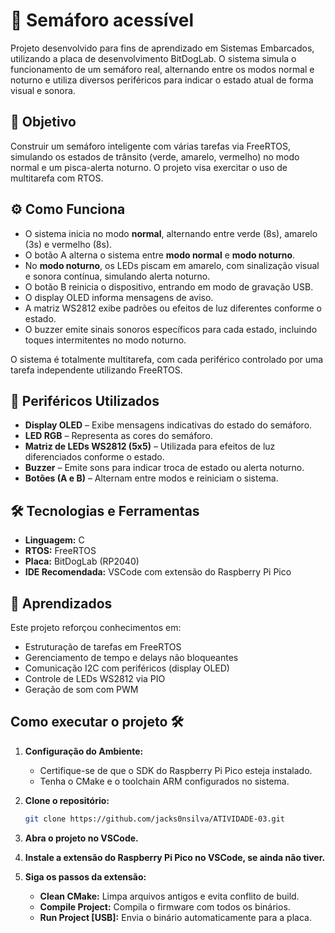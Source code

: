# 🚦 Semáforo acessível

Projeto desenvolvido para fins de aprendizado em Sistemas Embarcados, utilizando a placa de desenvolvimento BitDogLab. O sistema simula o funcionamento de um semáforo real, alternando entre os modos normal e noturno e utiliza diversos periféricos para indicar o estado atual de forma visual e sonora.

## 🎯 Objetivo

Construir um semáforo inteligente com várias tarefas via FreeRTOS, simulando os estados de trânsito (verde, amarelo, vermelho) no modo normal e um pisca-alerta noturno. O projeto visa exercitar o uso de multitarefa com RTOS.

## ⚙️ Como Funciona

- O sistema inicia no modo **normal**, alternando entre verde (8s), amarelo (3s) e vermelho (8s).
- O botão A alterna o sistema entre **modo normal** e **modo noturno**.
- No **modo noturno**, os LEDs piscam em amarelo, com sinalização visual e sonora contínua, simulando alerta noturno.
- O botão B reinicia o dispositivo, entrando em modo de gravação USB.
- O display OLED informa mensagens de aviso.
- A matriz WS2812 exibe padrões ou efeitos de luz diferentes conforme o estado.
- O buzzer emite sinais sonoros específicos para cada estado, incluindo toques intermitentes no modo noturno.

O sistema é totalmente multitarefa, com cada periférico controlado por uma tarefa independente utilizando FreeRTOS.

## 🧩 Periféricos Utilizados

- **Display OLED** – Exibe mensagens indicativas do estado do semáforo.
- **LED RGB** – Representa as cores do semáforo.
- **Matriz de LEDs WS2812 (5x5)** – Utilizada para efeitos de luz diferenciados conforme o estado.
- **Buzzer** – Emite sons para indicar troca de estado ou alerta noturno.
- **Botões (A e B)** – Alternam entre modos e reiniciam o sistema.

## 🛠️ Tecnologias e Ferramentas

- **Linguagem:** C
- **RTOS:** FreeRTOS
- **Placa:** BitDogLab (RP2040)
- **IDE Recomendada:** VSCode com extensão do Raspberry Pi Pico

## 🧠 Aprendizados

Este projeto reforçou conhecimentos em:

- Estruturação de tarefas em FreeRTOS
- Gerenciamento de tempo e delays não bloqueantes
- Comunicação I2C com periféricos (display OLED)
- Controle de LEDs WS2812 via PIO
- Geração de som com PWM

## Como executar o projeto 🛠️

1. **Configuração do Ambiente:**

   - Certifique-se de que o SDK do Raspberry Pi Pico esteja instalado.
   - Tenha o CMake e o toolchain ARM configurados no sistema.

2. **Clone o repositório:**

   ```bash
   git clone https://github.com/jacks0nsilva/ATIVIDADE-03.git
   ```

3. **Abra o projeto no VSCode.**

4. **Instale a extensão do Raspberry Pi Pico no VSCode, se ainda não tiver.**

5. **Siga os passos da extensão:**

   - **Clean CMake:** Limpa arquivos antigos e evita conflito de build.
   - **Compile Project:** Compila o firmware com todos os binários.
   - **Run Project [USB]:** Envia o binário automaticamente para a placa.
